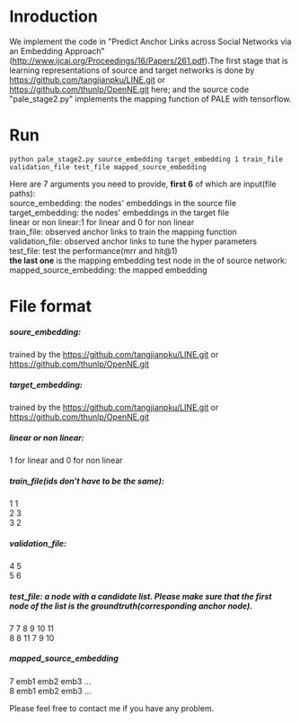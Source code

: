 # Inroduction
We implement the code in "Predict Anchor Links across Social Networks via an Embedding Approach" (http://www.ijcai.org/Proceedings/16/Papers/261.pdf).The first stage that is learning representations of source and target networks is done by https://github.com/tangjianpku/LINE.git or https://github.com/thunlp/OpenNE.git here;
and the source code "pale_stage2.py" implements the mapping function of PALE with tensorflow.


# Run
`python pale_stage2.py source_embedding target_embedding 1 train_file validation_file test_file mapped_source_embedding`

Here are 7 arguments you need to provide, **first 6** of which are input(file paths):  
source_embedding: the nodes' embeddings in the source file  
target_embedding: the nodes' embeddings in the target file  
linear or non linear:1 for linear and  0 for non linear  
train_file: observed anchor links to train the mapping function  
validation_file: observed anchor links to tune the hyper parameters  
test_file: test the performance(mrr and hit@1)  
**the last one** is the mapping embedding test node in the of source network:  
mapped_source_embedding: the mapped embedding
# File format
##### soure_embedding:
trained by the https://github.com/tangjianpku/LINE.git or https://github.com/thunlp/OpenNE.git

##### target_embedding:
trained by the https://github.com/tangjianpku/LINE.git or https://github.com/thunlp/OpenNE.git

##### linear or non linear:
1 for linear and  0 for non linear

##### train_file(ids don't have to be the same):
1 1  
2 3  
3 2  

##### validation_file:
4 5  
5 6  

##### test_file: a node with a candidate list. Please make sure that the first node of the list is the groundtruth(corresponding anchor node).
7 7 8 9 10 11  
8 8 11 7 9 10  
##### mapped_source_embedding
7 emb1 emb2 emb3 ...  
8 emb1 emb2 emb3 ...  

Please feel free to contact me if you have any problem.
